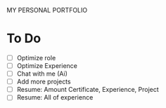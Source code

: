 MY PERSONAL PORTFOLIO

# To Do

- [ ] Optimize role
- [ ] Optimize Experience
- [ ] Chat with me (Ai)
- [ ] Add more projects
- [ ] Resume: Amount Certificate, Experience, Project
- [ ] Resume: All of experience